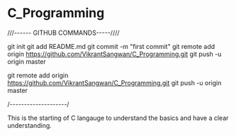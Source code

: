 # C_Programming

///------ GITHUB COMMANDS-----////


git init
git add README.md
git commit -m "first commit"
git remote add origin https://github.com/VikrantSangwan/C_Programming.git
git push -u origin master
                

git remote add origin https://github.com/VikrantSangwan/C_Programming.git
git push -u origin master

/*--------------------*/

This is the starting of C langauge to understand the basics and have a clear understanding.

